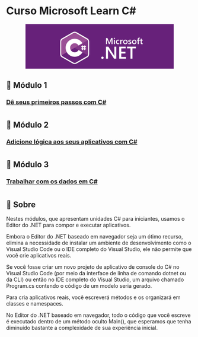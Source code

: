 # Curso Microsoft Learn C#

<p align="center">
    <img width="400" src="./.github/microsof-net.png">
</p>

## 🎯 Módulo 1  
### [Dê seus primeiros passos com C#](https://docs.microsoft.com/pt-br/learn/paths/csharp-first-steps/)

#
## 🎯 Módulo 2 
### [Adicione lógica aos seus aplicativos com C#](https://docs.microsoft.com/pt-br/learn/paths/csharp-logic/)

#
## 🎯 Módulo 3
### [Trabalhar com os dados em C#](https://docs.microsoft.com/pt-br/learn/paths/csharp-data/)

#
## 🚀 Sobre
Nestes módulos, que apresentam unidades C# para iniciantes, usamos o Editor do .NET para compor e executar aplicativos. 

Embora o Editor do .NET baseado em navegador seja um ótimo recurso, elimina a necessidade de instalar um ambiente de desenvolvimento como o Visual Studio Code ou o IDE completo do Visual Studio, ele não permite que você crie aplicativos reais.

Se você fosse criar um novo projeto de aplicativo de console do C# no Visual Studio Code (por meio da interface de linha de comando dotnet ou da CLI) ou então no IDE completo do Visual Studio, um arquivo chamado Program.cs contendo o código de um modelo seria gerado.

Para cria aplicativos reais, você escreverá métodos e os organizará em classes e namespaces.

No Editor do .NET baseado em navegador, todo o código que você escreve é executado dentro de um método oculto Main(), que esperamos que tenha diminuído bastante a complexidade de sua experiência inicial.

